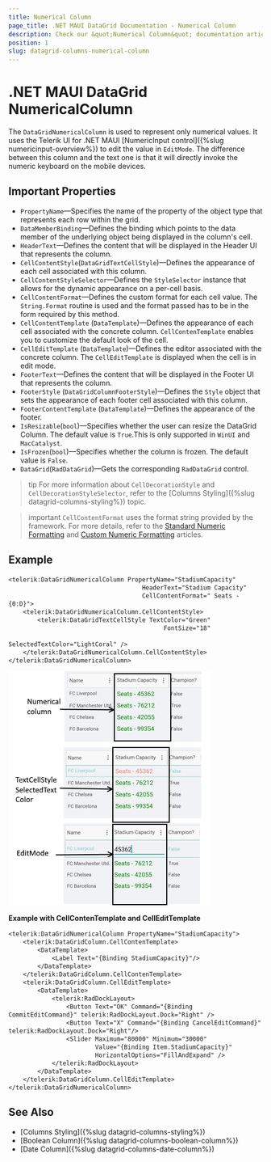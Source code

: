 ```yaml
---
title: Numerical Column
page_title: .NET MAUI DataGrid Documentation - Numerical Column
description: Check our &quot;Numerical Column&quot; documentation article for Telerik DataGrid for .NET MAUI.
position: 1
slug: datagrid-columns-numerical-column
---
```


# .NET MAUI DataGrid NumericalColumn

The `DataGridNumericalColumn` is used to represent only numerical values. It uses the Telerik UI for .NET MAUI [NumericInput control]({%slug numericinput-overview%}) to edit the value in `EditMode`. The difference between this column and the text one is that it will directly invoke the numeric keyboard on the mobile devices.

## Important Properties

* `PropertyName`&mdash;Specifies the name of the property of the object type that represents each row within the grid.
* `DataMemberBinding`&mdash;Defines the binding which points to the data member of the underlying object being displayed in the column's cell.
* `HeaderText`&mdash;Defines the content that will be displayed in the Header UI that represents the column.
* `CellContentStyle`(`DataGridTextCellStyle`)&mdash;Defines the appearance of each cell associated with this column. 
* `CellContentStyleSelector`&mdash;Defines the `StyleSelector` instance that allows for the dynamic appearance on a per-cell basis.
* `CellContentFormat`&mdash;Defines the custom format for each cell value. The `String.Format` routine is used and the format passed has to be in the form required by this method.
* `CellContentTemplate` (`DataTemplate`)&mdash;Defines the appearance of each cell associated with the concrete column. `CellContenTemplate` enables you to customize the default look of the cell.
* `CellEditTemplate` (`DataTemplate`)&mdash;Defines the editor associated with the concrete column. The `CellEditTemplate` is displayed when the cell is in edit mode.
* `FooterText`&mdash;Defines the content that will be displayed in the Footer UI that represents the column.
* `FooterStyle` (`DataGridColumnFooterStyle`)&mdash;Defines the `Style` object that sets the appearance of each footer cell associated with this column.
* `FooterContentTemplate` (`DataTemplate`)&mdash;Defines the appearance of the footer.
* `IsResizable`(`bool`)&mdash;Specifies whether the user can resize the DataGrid Column. The default value is `True`.This is only supported in `WinUI` and `MacCatalyst`.
* `IsFrozen`(`bool`)&mdash;Specifies whether the column is frozen. The default value is `False`.
* `DataGrid`(`RadDataGrid`)&mdash;Gets the corresponding `RadDataGrid` control.

>tip For more information about `CellDecorationStyle` and  `CellDecorationStyleSelector`, refer to the [Columns Styling]({%slug datagrid-columns-styling%}) topic.

>important `CellContentFormat` uses the format string provided by the framework. For more details, refer to the [Standard Numeric Formatting](https://docs.microsoft.com/en-us/dotnet/standard/base-types/standard-numeric-format-strings) and [Custom Numeric Formatting](https://docs.microsoft.com/en-us/dotnet/standard/base-types/custom-numeric-format-strings) articles.

## Example

```XAML
<telerik:DataGridNumericalColumn PropertyName="StadiumCapacity"
                                     HeaderText="Stadium Capacity"
                                     CellContentFormat=" Seats - {0:D}">
    <telerik:DataGridNumericalColumn.CellContentStyle>
        <telerik:DataGridTextCellStyle TextColor="Green"
                                           FontSize="18"
                                           SelectedTextColor="LightCoral" />
    </telerik:DataGridNumericalColumn.CellContentStyle>
</telerik:DataGridNumericalColumn>
```

![DataGrid Numerical Column](images/numericalcolumn-overview.png)

**Example with CellContenTemplate and CellEditTemplate**

```XAML
<telerik:DataGridNumericalColumn PropertyName="StadiumCapacity">
	<telerik:DataGridColumn.CellContenTemplate>
        <DataTemplate>
            <Label Text="{Binding StadiumCapacity}"/>
        </DataTemplate>
    </telerik:DataGridColumn.CellContenTemplate>
    <telerik:DataGridColumn.CellEditTemplate>
        <DataTemplate>
            <telerik:RadDockLayout>
                <Button Text="OK" Command="{Binding CommitEditCommand}" telerik:RadDockLayout.Dock="Right" />
                <Button Text="X" Command="{Binding CancelEditCommand}"  telerik:RadDockLayout.Dock="Right"/>
                <Slider Maximum="80000" Minimum="30000" 
                        Value="{Binding Item.StadiumCapacity}" 
                        HorizontalOptions="FillAndExpand" />
            </telerik:RadDockLayout>
        </DataTemplate>
    </telerik:DataGridColumn.CellEditTemplate>
</telerik:DataGridNumericalColumn>
```

## See Also

- [Columns Styling]({%slug datagrid-columns-styling%})
- [Boolean Column]({%slug datagrid-columns-boolean-column%})
- [Date Column]({%slug datagrid-columns-date-column%})
